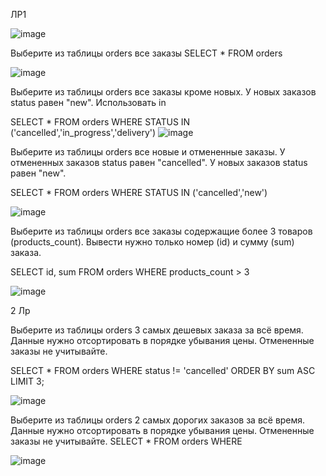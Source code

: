 ЛР1

![image](https://github.com/user-attachments/assets/1416db84-28fe-4bc4-975a-f83d2350c791)

Выберите из таблицы orders все заказы
SELECT * FROM orders

![image](https://github.com/user-attachments/assets/3ff06dfa-1e41-4dc3-87ca-58fb60ed4cd5)

Выберите из таблицы orders все заказы кроме новых. У новых заказов status равен "new". Использовать in

SELECT * FROM orders WHERE STATUS IN ('cancelled','in_progress','delivery')
![image](https://github.com/user-attachments/assets/7de17470-2117-416d-8c97-e628f8f2d7db)

Выберите из таблицы orders все новые и отмененные заказы. У отмененных заказов status равен "cancelled". У новых заказов status равен "new".

SELECT * FROM orders WHERE STATUS IN ('cancelled','new')

![image](https://github.com/user-attachments/assets/db6d3a42-b74b-4ab8-a7a7-f281d1539d07)

Выберите из таблицы orders все заказы содержащие более 3 товаров (products_count). Вывести нужно только номер (id) и сумму (sum) заказа.

SELECT id, sum FROM orders WHERE products_count > 3

![image](https://github.com/user-attachments/assets/b1216515-95ed-46c9-8106-997341a149bf)

2 Лр

Выберите из таблицы orders 3 самых дешевых заказа за всё время. Данные нужно отсортировать в порядке убывания цены. Отмененные заказы не учитывайте. 

SELECT * FROM orders WHERE status != 'cancelled' ORDER BY sum ASC LIMIT 3; 

![image](https://github.com/user-attachments/assets/77cb7c91-c06c-45a8-b63b-b8c029905a1b)

Выберите из таблицы orders 2 самых дорогих заказов за всё время. Данные нужно отсортировать в порядке убывания цены. Отмененные заказы не учитывайте.
SELECT * FROM orders WHERE

![image](https://github.com/user-attachments/assets/7de17470-2117-416d-8c97-e628f8f2d7db) 
